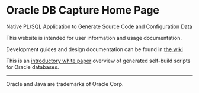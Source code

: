 
# Oracle DB Capture Home Page

Native PL/SQL Application to Generate Source Code and Configuration Data

This website is intended for user information and usage documentation.

Development guides and design documentation can be found in [the wiki](https://github.com/DDieterich/ODBCapture/wiki)

This is an [introductory white paper](Generated-Self-Build.md) overview of generated self-build scripts for Oracle databases.

---
Oracle and Java are trademarks of Oracle Corp.